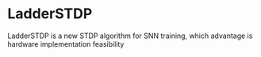 # LadderSTDP
LadderSTDP is a new STDP algorithm for SNN training, which advantage is hardware implementation feasibility
